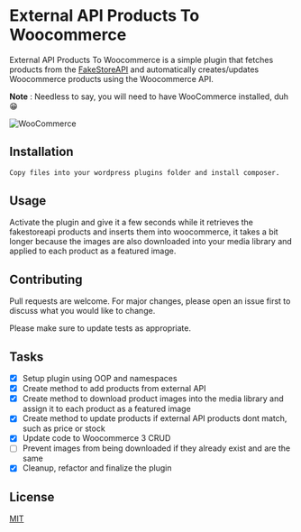 # External API Products To Woocommerce

External API Products To Woocommerce is a simple plugin that fetches products from the [FakeStoreAPI](https://fakestoreapi.com/) and automatically creates/updates Woocommerce products using the Woocommerce API.

**Note** :  Needless to say, you will need to have WooCommerce installed, duh 😁 

![WooCommerce](https://woocommerce.com/wp-content/themes/woo/images/logo-woocommerce.svg)

## Installation

```bash
Copy files into your wordpress plugins folder and install composer.
```

## Usage

Activate the plugin and give it a few seconds while it retrieves the fakestoreapi products and inserts them into woocommerce, it takes a bit longer because the images are also downloaded into your media library and applied to each product as a featured image.

## Contributing
Pull requests are welcome. For major changes, please open an issue first to discuss what you would like to change.

Please make sure to update tests as appropriate.

## Tasks

- [x] Setup plugin using OOP and namespaces
- [x] Create method to add products from external API
- [x] Create method to download product images into the media library and assign it to each product as a featured image
- [x] Create method to update products if external API products dont match, such as price or stock
- [X] Update code to Woocommerce 3 CRUD
- [ ] Prevent images from being downloaded if they already exist and are the same
- [X] Cleanup, refactor and finalize the plugin

## License
[MIT](https://choosealicense.com/licenses/mit/)